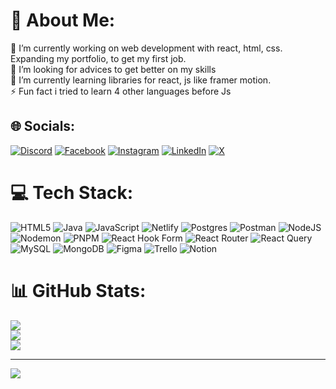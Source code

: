 # 💫 About Me:
🔭 I’m currently working on web development with react, html, css. <br>Expanding my portfolio, to get my first job.<br>🤝 I’m looking for advices to get better on my skills<br>🌱 I’m currently learning libraries for react, js like framer motion.<br>⚡ Fun fact i tried to learn 4 other languages before Js


## 🌐 Socials:
[![Discord](https://img.shields.io/badge/Discord-%237289DA.svg?logo=discord&logoColor=white)](https://discord.gg/Jhersvin#2389) [![Facebook](https://img.shields.io/badge/Facebook-%231877F2.svg?logo=Facebook&logoColor=white)](https://facebook.com/jerson.villodasquinto) [![Instagram](https://img.shields.io/badge/Instagram-%23E4405F.svg?logo=Instagram&logoColor=white)](https://instagram.com/jhersvinvillodas) [![LinkedIn](https://img.shields.io/badge/LinkedIn-%230077B5.svg?logo=linkedin&logoColor=white)](https://linkedin.com/in/jhersvin-villodas-quinto-98669b233) [![X](https://img.shields.io/badge/X-black.svg?logo=X&logoColor=white)](https://x.com/Zapallito4u) 

# 💻 Tech Stack:
![HTML5](https://img.shields.io/badge/html5-%23E34F26.svg?style=for-the-badge&logo=html5&logoColor=white) ![Java](https://img.shields.io/badge/java-%23ED8B00.svg?style=for-the-badge&logo=openjdk&logoColor=white) ![JavaScript](https://img.shields.io/badge/javascript-%23323330.svg?style=for-the-badge&logo=javascript&logoColor=%23F7DF1E) ![Netlify](https://img.shields.io/badge/netlify-%23000000.svg?style=for-the-badge&logo=netlify&logoColor=#00C7B7) ![Postgres](https://img.shields.io/badge/postgres-%23316192.svg?style=for-the-badge&logo=postgresql&logoColor=white) ![Postman](https://img.shields.io/badge/Postman-FF6C37?style=for-the-badge&logo=postman&logoColor=white) ![NodeJS](https://img.shields.io/badge/node.js-6DA55F?style=for-the-badge&logo=node.js&logoColor=white) ![Nodemon](https://img.shields.io/badge/NODEMON-%23323330.svg?style=for-the-badge&logo=nodemon&logoColor=%BBDEAD) ![PNPM](https://img.shields.io/badge/pnpm-%234a4a4a.svg?style=for-the-badge&logo=pnpm&logoColor=f69220) ![React Hook Form](https://img.shields.io/badge/React%20Hook%20Form-%23EC5990.svg?style=for-the-badge&logo=reacthookform&logoColor=white) ![React Router](https://img.shields.io/badge/React_Router-CA4245?style=for-the-badge&logo=react-router&logoColor=white) ![React Query](https://img.shields.io/badge/-React%20Query-FF4154?style=for-the-badge&logo=react%20query&logoColor=white) ![MySQL](https://img.shields.io/badge/mysql-%2300000f.svg?style=for-the-badge&logo=mysql&logoColor=white) ![MongoDB](https://img.shields.io/badge/MongoDB-%234ea94b.svg?style=for-the-badge&logo=mongodb&logoColor=white) ![Figma](https://img.shields.io/badge/figma-%23F24E1E.svg?style=for-the-badge&logo=figma&logoColor=white) ![Trello](https://img.shields.io/badge/Trello-%23026AA7.svg?style=for-the-badge&logo=Trello&logoColor=white) ![Notion](https://img.shields.io/badge/Notion-%23000000.svg?style=for-the-badge&logo=notion&logoColor=white)
# 📊 GitHub Stats:
![](https://github-readme-stats.vercel.app/api?username=Zapallit0&theme=dark&hide_border=false&include_all_commits=true&count_private=false)<br/>
![](https://github-readme-streak-stats.herokuapp.com/?user=Zapallit0&theme=dark&hide_border=false)<br/>
![](https://github-readme-stats.vercel.app/api/top-langs/?username=Zapallit0&theme=dark&hide_border=false&include_all_commits=true&count_private=false&layout=compact)

---
[![](https://visitcount.itsvg.in/api?id=Zapallit0&icon=5&color=5)](https://visitcount.itsvg.in)

<!-- Proudly created with GPRM ( https://gprm.itsvg.in ) -->
